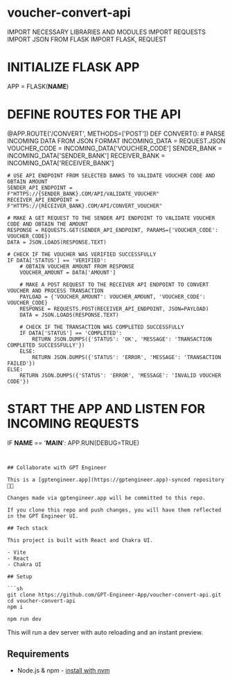 # voucher-convert-api

IMPORT NECESSARY LIBRARIES AND MODULES
IMPORT REQUESTS
IMPORT JSON
FROM FLASK IMPORT FLASK, REQUEST

# INITIALIZE FLASK APP
APP = FLASK(__NAME__)

# DEFINE ROUTES FOR THE API
@APP.ROUTE('/CONVERT', METHODS=['POST'])
DEF CONVERT():
    # PARSE INCOMING DATA FROM JSON FORMAT
    INCOMING_DATA = REQUEST.JSON
    VOUCHER_CODE = INCOMING_DATA['VOUCHER_CODE']
    SENDER_BANK = INCOMING_DATA['SENDER_BANK']
    RECEIVER_BANK = INCOMING_DATA['RECEIVER_BANK']
    
    # USE API ENDPOINT FROM SELECTED BANKS TO VALIDATE VOUCHER CODE AND OBTAIN AMOUNT
    SENDER_API_ENDPOINT = F"HTTPS://{SENDER_BANK}.COM/API/VALIDATE_VOUCHER"
    RECEIVER_API_ENDPOINT = F"HTTPS://{RECEIVER_BANK}.COM/API/CONVERT_VOUCHER"
    
    # MAKE A GET REQUEST TO THE SENDER API ENDPOINT TO VALIDATE VOUCHER CODE AND OBTAIN THE AMOUNT
    RESPONSE = REQUESTS.GET(SENDER_API_ENDPOINT, PARAMS={'VOUCHER_CODE': VOUCHER_CODE})
    DATA = JSON.LOADS(RESPONSE.TEXT)

    # CHECK IF THE VOUCHER WAS VERIFIED SUCCESSFULLY
    IF DATA['STATUS'] == 'VERIFIED':
        # OBTAIN VOUCHER AMOUNT FROM RESPONSE
        VOUCHER_AMOUNT = DATA['AMOUNT']
        
        # MAKE A POST REQUEST TO THE RECEIVER API ENDPOINT TO CONVERT VOUCHER AND PROCESS TRANSACTION 
        PAYLOAD = {'VOUCHER_AMOUNT': VOUCHER_AMOUNT, 'VOUCHER_CODE': VOUCHER_CODE}
        RESPONSE = REQUESTS.POST(RECEIVER_API_ENDPOINT, JSON=PAYLOAD)
        DATA = JSON.LOADS(RESPONSE.TEXT)
        
        # CHECK IF THE TRANSACTION WAS COMPLETED SUCCESSFULLY
        IF DATA['STATUS'] == 'COMPLETED':
            RETURN JSON.DUMPS({'STATUS': 'OK', 'MESSAGE': 'TRANSACTION COMPLETED SUCCESSFULLY'})
        ELSE:
            RETURN JSON.DUMPS({'STATUS': 'ERROR', 'MESSAGE': 'TRANSACTION FAILED'})
    ELSE:
        RETURN JSON.DUMPS({'STATUS': 'ERROR', 'MESSAGE': 'INVALID VOUCHER CODE'})

# START THE APP AND LISTEN FOR INCOMING REQUESTS
IF __NAME__ == '__MAIN__':
    APP.RUN(DEBUG=TRUE)
```


## Collaborate with GPT Engineer

This is a [gptengineer.app](https://gptengineer.app)-synced repository 🌟🤖

Changes made via gptengineer.app will be committed to this repo.

If you clone this repo and push changes, you will have them reflected in the GPT Engineer UI.

## Tech stack

This project is built with React and Chakra UI.

- Vite
- React
- Chakra UI

## Setup

```sh
git clone https://github.com/GPT-Engineer-App/voucher-convert-api.git
cd voucher-convert-api
npm i
```

```sh
npm run dev
```

This will run a dev server with auto reloading and an instant preview.

## Requirements

- Node.js & npm - [install with nvm](https://github.com/nvm-sh/nvm#installing-and-updating)
